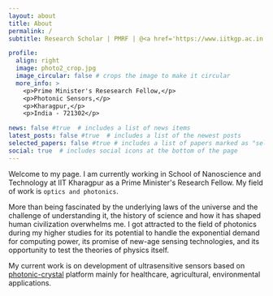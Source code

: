 ```yaml
---
layout: about
title: About
permalink: /
subtitle: Research Scholar | PMRF | @<a href='https://www.iitkgp.ac.in'>IIT Kharagpur</a> | School of Nanoscience and Technology. 

profile:
  align: right
  image: photo2_crop.jpg
  image_circular: false # crops the image to make it circular
  more_info: >
    <p>Prime Minister's Resesearch Fellow,</p>
    <p>Photonic Sensors,</p>
    <p>Kharagpur,</p>
    <p>India - 721302</p>

news: false #true  # includes a list of news items
latest_posts: false #true  # includes a list of the newest posts
selected_papers: false #true # includes a list of papers marked as "selected={true}"
social: true  # includes social icons at the bottom of the page
---
```


Welcome to my page. I am currently working in School of Nanoscience and Technology at IIT Kharagpur as a Prime Minister's Research Fellow. My field of work is `optics and photonics`.

More than being fascinated by the underlying laws of the universe and the challenge of understanding it, the history of science and how it has shaped human civilization overwhelms me.
I got attracted to the field of photonics during my higher studies for its potential to handle the exponential demand for computing power, its promise of new-age sensing technologies, and its opportunity to test the theories of physics itself.

My current work is on development of ultrasensitive sensors based on [photonic-crystal](http://ab-initio.mit.edu/book/) platform mainly for healthcare, agricultural, environmental applications.